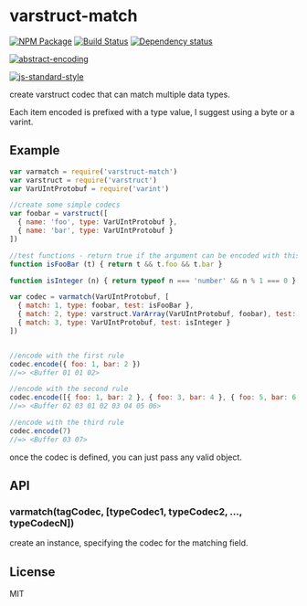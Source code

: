 # varstruct-match

[![NPM Package](https://img.shields.io/npm/v/varstruct-match.svg?style=flat-square)](https://www.npmjs.org/package/varstruct-match)
[![Build Status](https://img.shields.io/travis/dominictarr/varstruct-match.svg?branch=master&style=flat-square)](https://travis-ci.org/dominictarr/varstruct-match)
[![Dependency status](https://img.shields.io/david/dominictarr/varstruct-match.svg?style=flat-square)](https://david-dm.org/dominictarr/varstruct-match#info=dependencies)

[![abstract-encoding](https://img.shields.io/badge/abstract--encoding-compliant-brightgreen.svg?style=flat-square)](https://github.com/mafintosh/abstract-encoding)

[![js-standard-style](https://cdn.rawgit.com/feross/standard/master/badge.svg)](https://github.com/feross/standard)

create varstruct codec that can match multiple data types.

Each item encoded is prefixed with a type value, I suggest using a byte or a varint.

## Example

```js
var varmatch = require('varstruct-match')
var varstruct = require('varstruct')
var VarUIntProtobuf = require('varint')

//create some simple codecs
var foobar = varstruct([
  { name: 'foo', type: VarUIntProtobuf },
  { name: 'bar', type: VarUIntProtobuf }
])

//test functions - return true if the argument can be encoded with this codec.
function isFooBar (t) { return t && t.foo && t.bar }

function isInteger (n) { return typeof n === 'number' && n % 1 === 0 }

var codec = varmatch(VarUIntProtobuf, [
  { match: 1, type: foobar, test: isFooBar },
  { match: 2, type: varstruct.VarArray(VarUIntProtobuf, foobar), test: Array.isArray },
  { match: 3, type: VarUIntProtobuf, test: isInteger }
])


//encode with the first rule
codec.encode({ foo: 1, bar: 2 })
//=> <Buffer 01 01 02>

//encode with the second rule
codec.encode([{ foo: 1, bar: 2 }, { foo: 3, bar: 4 }, { foo: 5, bar: 6 }])
//=> <Buffer 02 03 01 02 03 04 05 06>

//encode with the third rule
codec.encode(7)
//=> <Buffer 03 07>
```

once the codec is defined, you can just pass any valid object.

## API

### varmatch(tagCodec, [typeCodec1, typeCodec2, ..., typeCodecN])

create an instance, specifying the codec for the matching field.

## License

MIT
